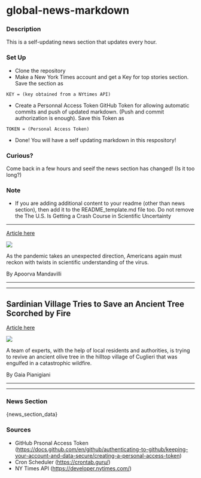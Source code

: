 # global-news-markdown

### Description 
This is a self-updating news section that updates every hour.

### Set Up 
* Clone the repository
* Make a New York Times account and get a Key for top stories section. Save the section as 
 ```
 KEY = (key obtained from a NYtimes API)
 ```
*  Create a Personnal Access Token GitHub Token for allowing automatic commits and push of updated markdown. (Push and commit authorization is enough). Save this Token as 
```
TOKEN = (Personal Access Token)
```
* Done! You will have a self updating markdown in this respository!

### Curious?
Come back in a few hours and seeif the news section has changed! (Is it too long?)

### Note
* If you are adding additional content to your readme (other than news section), then add it to the README_template.md file too. Do not remove the The U.S. Is Getting a Crash Course in Scientific Uncertainty
------------------------------------------------------------

[Article here](https://www.nytimes.com/2021/08/22/health/covid-research-delta-boosters.html)

[![](https://static01.nyt.com/images/2021/08/09/science/09virus-science-1/merlin_192444375_94f25f81-f7f0-4d53-bf74-f6671fcd1cb4-superJumbo.jpg)](https://www.nytimes.com/2021/08/22/health/covid-research-delta-boosters.html)

As the pandemic takes an unexpected direction, Americans again must reckon with twists in scientific understanding of the virus.

By Apoorva Mandavilli

* * *

* * *

Sardinian Village Tries to Save an Ancient Tree Scorched by Fire
----------------------------------------------------------------

[Article here](https://www.nytimes.com/2021/08/22/world/europe/italy-sardinia-fire-tree.html)

[![](https://static01.nyt.com/images/2021/08/20/world/00italy-trees-01/merlin_193462764_a8e2c6f7-9b12-4046-8019-b69b8c4617dc-superJumbo.jpg)](https://www.nytimes.com/2021/08/22/world/europe/italy-sardinia-fire-tree.html)

A team of experts, with the help of local residents and authorities, is trying to revive an ancient olive tree in the hilltop village of Cuglieri that was engulfed in a catastrophic wildfire.

By Gaia Pianigiani

* * *

* * *

### News Section 
{news_section_data}


### Sources 
* GitHub Prsonal Access Token (https://docs.github.com/en/github/authenticating-to-github/keeping-your-account-and-data-secure/creating-a-personal-access-token)
* Cron Scheduler (https://crontab.guru/)
* NY Times API (https://developer.nytimes.com/)
